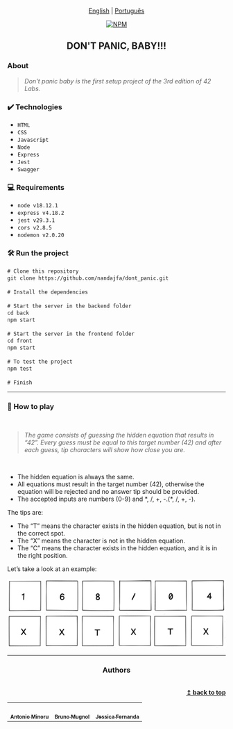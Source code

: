 <div align="center">

[English](https://github.com/nandajfa/dont_panic/blob/main/README_en.md) | [Português](https://github.com/nandajfa/dont_panic/blob/main/README.md)

[![NPM](https://img.shields.io/npm/l/react)](https://github.com/nandajfa/dont_panic/blob/main/LICENSE)

</div>

<h2 align="center"> DON'T PANIC, BABY!!!</h2>

### About

> _Don't panic baby is the first setup project of the 3rd edition of 42 Labs._

### ✔️ Technologies

- `HTML`
- `CSS`
- `Javascript`
- `Node`
- `Express`
- `Jest`
- `Swagger`

### 💻 Requirements

- `node v18.12.1`
- `express v4.18.2`
- `jest v29.3.1`
- `cors v2.8.5`
- `nodemon v2.0.20`

### 🛠️ Run the project

```Shell
# Clone this repository
git clone https://github.com/nandajfa/dont_panic.git

# Install the dependencies

# Start the server in the backend folder
cd back
npm start

# Start the server in the frontend folder
cd front
npm start

# To test the project
npm test

# Finish
```

---

### 📑 How to play

<br/>

> _The game consists of guessing the hidden equation that results in “42”. Every guess must be equal to this target number (42) and after each guess, tip characters will show how close you are._

<br />

- The hidden equation is always the same. <br>
- All equations must result in the target number (42), otherwise the equation will be rejected and no answer tip should be provided.<br>
- The accepted inputs are numbers (0-9) and \*, /, +, -.(\*, /, +, -).

The tips are:

- The “T” means the character exists in the hidden equation, but is not in the correct spot.
- The “X” means the character is not in the hidden equation.
- The “C” means the character exists in the hidden equation, and it is in the right position.

Let’s take a look at an example:

<div align="center">

<img src="img/equacao.PNG">
<img src="img/dica1.PNG"

</div>

---

### Authors

<table >
  <tr>
    <td align="center"><a href="https://github.com/antoniominoru"><img style="border-radius: 50%;" src="https://avatars.githubusercontent.com/u/47220998?v=4" width="100px;" alt=""/><br /><sub><b>Antonio Minoru</b></sub></a><br />
    <td align="center"><a href="https://github.com/B-Mugnol"><img style="border-radius: 50%;" src="https://avatars.githubusercontent.com/u/71146215?v=4" width="100px;" alt=""/><br /><sub><b>Bruno Mugnol</b></sub></a><br />
    <td align="center"><a href="https://www.linkedin.com/in/jessica-fernanda-106651205"><img style="border-radius: 50%;" src="https://avatars.githubusercontent.com/u/80687429?v=4" width="100px;" alt=""/><br /><sub><b>Jessica Fernanda</b></sub></a><br />
  </tr>

<br/>

<div align="right">
  <b><a href="#about">↥ back to top</a></b>
</div>
